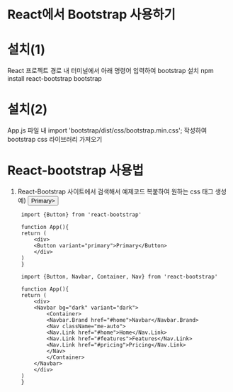 # React에서 Bootstrap 사용하기

# 설치(1)
React 프로젝트 경로 내 터미널에서 아래 명령어 입력하여 bootstrap 설치
        npm install react-bootstrap bootstrap

# 설치(2)
App.js 파일 내 import 'bootstrap/dist/css/bootstrap.min.css'; 작성하여 bootstrap css 라이브러리 가져오기

# React-bootstrap 사용법
1. React-Bootstrap 사이트에서 검색해서 예제코드 복붙하여 원하는 css 태그 생성
    예) <Button variant="primary">Primary></Button>

        import {Button} from 'react-bootstrap'

        function App(){
        return (
            <div>
            <Button variant="primary">Primary</Button>
            </div>
        )
        }

        import {Button, Navbar, Container, Nav} from 'react-bootstrap'

        function App(){
        return (
            <div>
            <Navbar bg="dark" variant="dark">
                <Container>
                <Navbar.Brand href="#home">Navbar</Navbar.Brand>
                <Nav className="me-auto">
                <Nav.Link href="#home">Home</Nav.Link>
                <Nav.Link href="#features">Features</Nav.Link>
                <Nav.Link href="#pricing">Pricing</Nav.Link>
                </Nav>
                </Container>
            </Navbar>
            </div>
        )
        }
